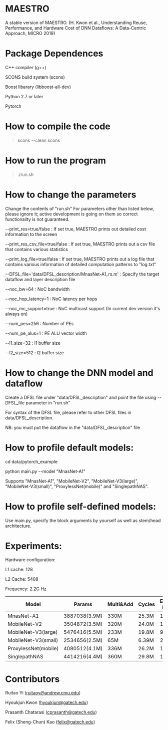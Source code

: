 # MAESTRO
A stable version of MAESTRO. (H. Kwon et al., Understanding Reuse, Performance, and Hardware Cost of DNN
Dataflows: A Data-Centric Approach, MICRO 2019)

# Package Dependences
C++ compiler (g++)

SCONS build system (scons)

Boost libarary (libboost-all-dev)

Python 2.7 or later

Pytorch  

# How to compile the code
> scons --clean
> scons

# How to run the program
> ./run.sh

# How to change the parameters
Change the contents of "run.sh" For parameters other than listed below, please ignore it; active development is going on them so correct functionailty is not guaranteed.

--print_res=true/false : If set true, MAESTRO prints out detailed cost information to the screen

--print_res_csv_file=true/false : If set true, MAESTRO prints out a csv file that contains various statistics

--print_log_file=true/false : If set true, MAESTRO prints out a log file that contains various information of detailed computation patterns to "log.txt"

--DFSL_file='data/DFSL_description/MnasNet-A1_rs.m' : Specify the target dataflow and layer description file

--noc_bw=64 : NoC bandwidth

--noc_hop_latency=1 : NoC latency per hops

--noc_mc_support=true : NoC multicast support (In current dev version it's always on)

--num_pes=256 : Number of PEs

--num_pe_alus=1 : PE ALU vector width

--l1_size=32 : l1 buffer size

--l2_size=512 : l2 buffer size

# How to change the DNN model and dataflow
Create a DFSL file under "data/DFSL_description" and point the file using --DFSL_file parameter in "run.sh"

For syntax of the DFSL file, please refer to other DFSL files in data/DFSL_description.

NB: you must put the dataflow in the "data/DFSL_description" file

# How to profile default models:

cd data/pytorch_example

python main.py --model "MnasNet-A1"

Supports "MnasNet-A1", "MobileNet-V2", "MobileNet-V3(large)", "MobileNet-V3(small)", "ProxylessNet(mobile)" and "SinglepathNAS".

# How to profile self-defined models:

Use main.py, specify the block arguments by yourself as well as stem/head architecture.  

# Experiments:

Hardware configuration:

L1 cache: 128

L2 Cache: 5408

Frequency: 2.2G Hz

| Model                | Params        | Multi&Add | Cycles | Estimated Runtime |
|----------------------|---------------|-----------|--------|-------------------|
| MnasNet-A1           | 3887038(3.9M) | 330M      | 25.3M  | 11.5s             |
| MobileNet-V2         | 3504872(3.5M) | 320M      | 24.0M  | 10.9s             |
| MobileNet-V3(large)  | 5476416(5.5M) | 233M      | 19.8M  | 9.0s              |
| MobileNet-V3(small)  | 2534656(2.5M) | 65M       | 6.39M  | 2.9s              |
| ProxylessNet(mobile) | 4080512(4.1M) | 336M      | 26.2M  | 11.9s             |
| SinglepathNAS        | 4414216(4.4M) | 360M      | 29.8M  | 13.5s             |


# Contributors
Ruitao Yi (ruitaoy@andrew.cmu.edu)

Hyoukjun Kwon (hyoukjun@gatech.edu)

Prasanth Chatarasi (cprasanth@gatech.edu)

Felix (Sheng-Chun) Kao (felix@gatech.edu)
